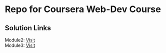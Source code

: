# Repo for Coursera Web-Dev Course

## Solution Links

Module2: [Visit](https://xpt1x.github.io/coursera-webdev/module2-solution)  
Module3: [Visit](https://xpt1x.github.io/coursera-webdev/module3-solution)  
